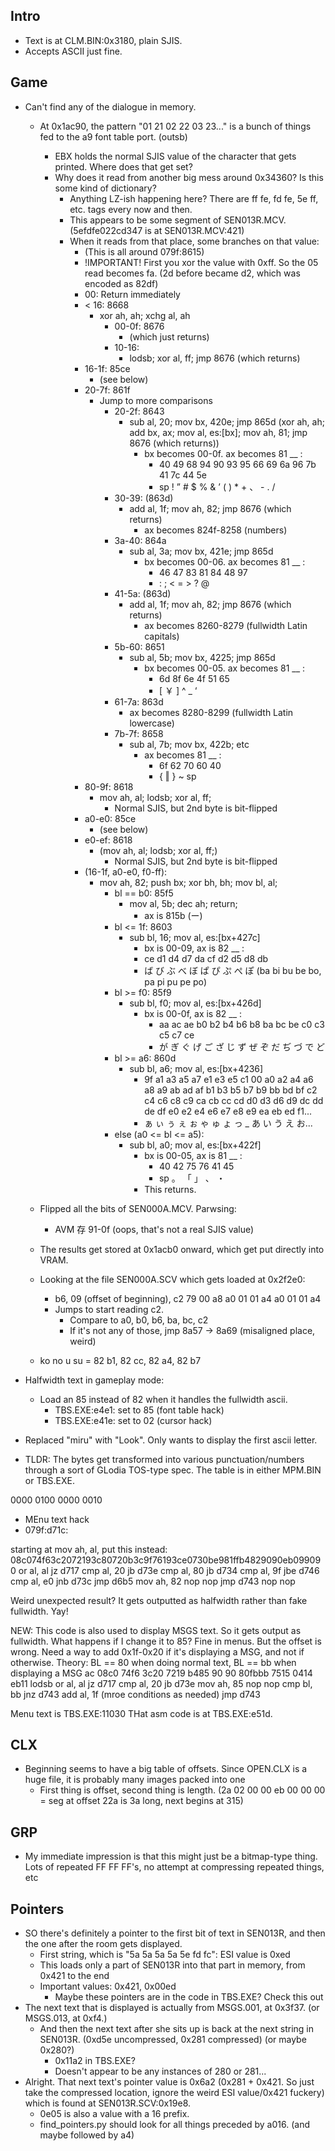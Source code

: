 ## Intro
* Text is at CLM.BIN:0x3180, plain SJIS.
* Accepts ASCII just fine.

## Game
* Can't find any of the dialogue in memory. 
	* At 0x1ac90, the pattern "01 21 02 22 03 23..." is a bunch of things fed to the a9 font table port. (outsb)
		* EBX holds the normal SJIS value of the character that gets printed. Where does that get set?
		* Why does it read from another big mess around 0x34360? Is this some kind of dictionary?
			* Anything LZ-ish happening here? There are ff fe, fd fe, 5e ff, etc. tags every now and then.
			* This appears to be some segment of SEN013R.MCV. (5efdfe022cd347 is at SEN013R.MCV:421)
			* When it reads from that place, some branches on that value:
				* (This is all around 079f:8615)
				* !IMPORTANT! First you xor the value with 0xff. So the 05 read becomes fa. (2d before became d2, which was encoded as 82df)
				* 00: Return immediately
				* < 16: 8668
					* xor ah, ah; xchg al, ah
						* 00-0f: 8676
							* (which just returns)
						* 10-16:
							* lodsb; xor al, ff; jmp 8676 (which returns)
				* 16-1f: 85ce
					* (see below)
				* 20-7f: 861f
					* Jump to more comparisons
						* 20-2f: 8643
							* sub al, 20; mov bx, 420e; jmp 865d (xor ah, ah; add bx, ax; mov al, es:[bx]; mov ah, 81; jmp 8676 (which returns))
								 * bx becomes 00-0f. ax becomes 81 __ :
								 	* 40 49 68 94 90 93 95 66 69 6a 96 7b 41 7c 44 5e
								 	* sp !  ”  #  $  %  &  ’  (  )  *  +  、  -  .  /
						* 30-39: (863d)
							* add al, 1f; mov ah, 82; jmp 8676 (which returns)
								* ax becomes 824f-8258 (numbers)
						* 3a-40: 864a
							* sub al, 3a; mov bx, 421e; jmp 865d
								* bx becomes 00-06. ax becomes 81 __ :
									* 46 47 83 81 84 48 97
									* :  ;  <  =  >  ?  @
						* 41-5a: (863d)
							* add al, 1f; mov ah, 82; jmp 8676 (which returns)
								* ax becomes 8260-8279 (fullwidth Latin capitals)
						* 5b-60: 8651
							* sub al, 5b; mov bx, 4225; jmp 865d
								* bx becomes 00-05. ax becomes 81 __ :
									* 6d 8f 6e 4f 51 65
									* [ ￥  ]  ^  _  ‘
						* 61-7a: 863d
							* ax becomes 8280-8299 (fullwidth Latin lowercase)
						* 7b-7f: 8658
							* sub al, 7b; mov bx, 422b; etc
								* ax becomes 81 __ :
									* 6f 62 70 60 40
									* {  ‖  }  ~  sp
				* 80-9f: 8618
					* mov ah, al; lodsb; xor al, ff; 
						* Normal SJIS, but 2nd byte is bit-flipped
				* a0-e0: 85ce
					* (see below)
				* e0-ef: 8618
					* (mov ah, al; lodsb; xor al, ff;)
						* Normal SJIS, but 2nd byte is bit-flipped
				* (16-1f, a0-e0, f0-ff):
					* mov ah, 82; push bx; xor bh, bh; mov bl, al;
						* bl == b0: 85f5
							* mov al, 5b; dec ah; return;
								* ax is 815b (ー)
						* bl <= 1f: 8603
							* sub bl, 16; mov al, es:[bx+427c]
								* bx is 00-09, ax is 82 __ :
								* ce d1 d4 d7 da cf d2 d5 d8 db
								* ば び  ぶ べ  ぼ ぱ ぴ  ぷ  ぺ ぽ (ba bi bu be bo, pa pi pu pe po)
						* bl >= f0: 85f9
							* sub bl, f0; mov al, es:[bx+426d]
								* bx is 00-0f, ax is 82 __ :
									* aa ac ae b0 b2 b4 b6 b8 ba bc be c0 c3 c5 c7 ce
									* が  ぎ ぐ げ  ご  ざ  じ ず  ぜ  ぞ だ  ぢ づ  で ど
						* bl >= a6: 860d
							* sub bl, a6; mov al, es:[bx+4236]
								* 9f a1 a3 a5 a7 e1 e3 e5 c1 00 a0 a2 a4 a6 a8 a9 ab ad af b1 b3 b5 b7 b9 bb bd bf c2 c4 c6 c8 c9 ca cb cc cd d0 d3 d6 d9 dc dd de df e0 e2 e4 e6 e7 e8 e9 ea eb ed f1...
								* ぁ ぃ ぅ ぇ ぉ ゃ ゅ ょ っ _ あ い う え お...
						* else (a0 <= bl <= a5): 
							* sub bl, a0; mov al, es:[bx+422f]
								* bx is 00-05, ax is 81 __ :
									* 40 42 75 76 41 45
									* sp 。   「 」  、  ・
								* This returns.

	* Flipped all the bits of SEN000A.MCV. Parwsing:
		* AVM 存 91-0f (oops, that's not a real SJIS value)

	* The results get stored at 0x1acb0 onward, which get put directly into VRAM.
	* Looking at the file SEN000A.SCV which gets loaded at 0x2f2e0:
		* b6, 09 (offset of beginning), c2 79 00 a8 a0 01 01 a4 a0 01 01 a4
		* Jumps to start reading c2.
			* Compare to a0, b0, b6, ba, bc, c2
			* If it's not any of those, jmp 8a57 -> 8a69 (misaligned place, weird)

	* ko no u su = 82 b1, 82 cc, 82 a4, 82 b7

* Halfwidth text in gameplay mode:
	* Load an 85 instead of 82 when it handles the fullwidth ascii.
		* TBS.EXE:e4e1: set to 85 (font table hack)
		* TBS.EXE:e41e: set to 02 (cursor hack)

* Replaced "miru" with "Look". Only wants to display the first ascii letter.

* TLDR: The bytes get transformed into various punctuation/numbers through a sort of GLodia TOS-type spec. The table is in either MPM.BIN or TBS.EXE.

0000 0100
0000 0010

* MEnu text hack
* 079f:d71c:

starting at mov ah, al, put this instead:
08c074f63c2072193c80720b3c9f76193ce0730be981ffb4829090eb099090
or al, al
jz d717
cmp al, 20
jb d73e
cmp al, 80
jb d734
cmp al, 9f
jbe d746
cmp al, e0
jnb d73c
jmp d6b5
mov ah, 82
nop
nop
jmp d743
nop
nop

Weird unexpected result? It gets outputted as halfwidth rather than fake fullwidth. Yay!

NEW: This code is also used to display MSGS text. So it gets output as fullwidth.
	What happens if I change it to 85?
		Fine in menus.
	But the offset is wrong. Need a way to add 0x1f-0x20 if it's displaying a MSG, and not if otherwise.
		Theory: BL == 80 when doing normal text, BL == bb when displaying a MSG
		ac 08c0 74f6 3c20 7219 b485 90 90 80fbbb 7515 0414 eb11
		lodsb
		or al, al
		jz d717
		cmp al, 20
		jb d73e
		mov ah, 85
		nop
		nop
		cmp bl, bb
		jnz d743
		add al, 1f
		(mroe conditions as needed)
		jmp d743

Menu text is TBS.EXE:11030
THat asm code is at TBS.EXE:e51d.


## CLX
* Beginning seems to have a big table of offsets. Since OPEN.CLX is a huge file, it is probably many images packed into one
	* First thing is offset, second thing is length. (2a 02 00 00 eb 00 00 00 = seg at offset 22a is 3a long, next begins at 315)

## GRP
* My immediate impression is that this might just be a bitmap-type thing. Lots of repeated FF FF FF's, no attempt at compressing repeated things, etc


## Pointers
* SO there's definitely a pointer to the first bit of text in SEN013R, and then the one after the room gets displayed.
	* First string, which is "5a 5a 5a 5a 5e fd fc": ESI value is 0xed
	* This loads only a part of SEN013R into that part in memory, from 0x421 to the end
	* Important values: 0x421, 0x00ed
		* Maybe these pointers are in the code in TBS.EXE? Check this out
* The next text that is displayed is actually from MSGS.001, at 0x3f37. (or MSGS.013, at 0xf4.)
	* And then the next text after she sits up is back at the next string in SEN013R. (0xd5e uncompressed, 0x281 compressed) (or maybe 0x280?)
		* 0x11a2 in TBS.EXE?
		* Doesn't appear to be any instances of 280 or 281...
* Alright. That next text's pointer value is 0x6a2 (0x281 + 0x421. So just take the compressed location, ignore the weird ESI value/0x421 fuckery) which is found at SEN013R.SCV:0x19e8.
	* 0e05 is also a value with a 16 prefix.
	* find_pointers.py should look for all things preceded by a016. (and maybe followed by a4)